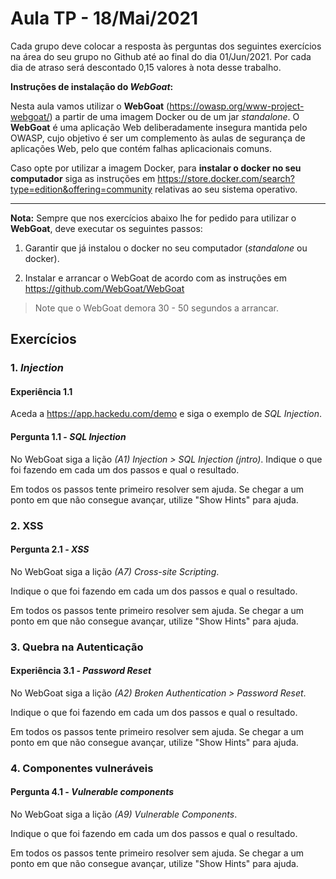 # Aula TP - 18/Mai/2021

Cada grupo deve colocar a resposta às perguntas dos seguintes exercícios na área do seu grupo no Github até ao final do dia 01/Jun/2021. Por cada dia de atraso será descontado 0,15 valores à nota desse trabalho.



**Instruções de instalação do _WebGoat_:**

Nesta aula vamos utilizar o **WebGoat** (<https://owasp.org/www-project-webgoat/>) a partir de uma imagem Docker ou de um jar _standalone_. O **WebGoat** é uma aplicação Web deliberadamente insegura mantida pelo OWASP, cujo objetivo é ser um complemento às aulas de segurança de aplicações Web, pelo que contém falhas aplicacionais comuns.


Caso opte por utilizar a imagem Docker, para **instalar o docker no seu computador** siga as instruções em https://store.docker.com/search?type=edition&offering=community relativas ao seu sistema operativo.  



----

**Nota:** Sempre que nos exercícios abaixo lhe for pedido para utilizar o **WebGoat**, deve executar os seguintes passos:

1. Garantir que já instalou o docker no seu computador (_standalone_ ou docker).

2. Instalar e arrancar o WebGoat de acordo com as instruções em <https://github.com/WebGoat/WebGoat>

> Note que o WebGoat demora 30 - 50 segundos a arrancar.


## Exercícios


### 1\. _Injection_

#### Experiência 1.1

Aceda a <https://app.hackedu.com/demo> e siga o exemplo de _SQL Injection_.




#### Pergunta 1.1 - _SQL Injection_

No WebGoat siga a lição _(A1) Injection > SQL Injection (jntro)_.
Indique o que foi fazendo em cada um dos passos e qual o resultado.


Em todos os passos tente primeiro resolver sem ajuda. Se chegar a um ponto em que não consegue avançar, utilize "Show Hints" para ajuda. 



### 2\. XSS


#### Pergunta 2.1 - _XSS_

No WebGoat siga a lição _(A7) Cross-site Scripting_.

Indique o que foi fazendo em cada um dos passos e qual o resultado.


Em todos os passos tente primeiro resolver sem ajuda. Se chegar a um ponto em que não consegue avançar, utilize "Show Hints" para ajuda. 




### 3\. Quebra na Autenticação

#### Experiência 3.1 - _Password Reset_

No WebGoat siga a lição _(A2) Broken Authentication > Password Reset_.

Indique o que foi fazendo em cada um dos passos e qual o resultado.


Em todos os passos tente primeiro resolver sem ajuda. Se chegar a um ponto em que não consegue avançar, utilize "Show Hints" para ajuda. 

### 4\. Componentes vulneráveis

#### Pergunta 4.1 - _Vulnerable components_

No WebGoat siga a lição _(A9) Vulnerable Components_.

Indique o que foi fazendo em cada um dos passos e qual o resultado.


Em todos os passos tente primeiro resolver sem ajuda. Se chegar a um ponto em que não consegue avançar, utilize "Show Hints" para ajuda. 

